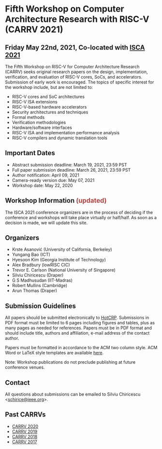 # Fifth Workshop on Computer Architecture Research with RISC-V (CARRV 2021)

## Friday May 22nd, 2021, Co-located with [ISCA 2021](https://iscaconf.org/isca2021/)

The Fifth Workshop on RISC-V for Computer Architecture Research (CARRV) seeks original
research papers on the design, implementation, verification, and evaluation of RISC-V cores,
SoCs, and accelerators. Submission of early work is encouraged. The topics of specific
interest for the workshop include, but are not limited to:

* RISC-V cores and SoC architectures
* RISC-V ISA extensions
* RISC-V-based hardware accelerators
* Security architectures and techniques
* Formal methods
* Verification methodologies
* Hardware/software interfaces
* RISC-V ISA and implementation performance analysis
* RISC-V compilers and dynamic translation tools


## Important Dates

* Abstract submission deadline: March 19, 2021, 23:59 PST
* Full paper submission deadline: March 26, 2021, 23:59 PST
* Author notification: April 09, 2021
* Camera-ready version due: May 07, 2021
* Workshop date: May 22, 2020

## Workshop Information <span style="color:#a94442">(updated)</span>

The ISCA 2021 conference organizers are in the process of deciding if the conference and
workshops will take place virtually or half/half. As soon as a decision is made, we will
update this site.

## Organizers

* Krste Asanović (University of California, Berkeley)
* Yungang Bao (ICT)
* Hyesoon Kim (Georgia Institute of Technology)
* Alex Bradbury (lowRISC CIC)
* Trevor E. Carlson (National University of Singapore)
* Silviu Chiricescu (Draper)
* G S Madhusudan (IIT-Madras)
* Robert Mullins (Cambridge)
* Arun Thomas (Draper)

## Submission Guidelines

All papers should be submitted electronically to
[HotCRP](https://carrv2021.hotcrp.com). Submissions
in PDF format must be limited to 6 pages including figures and tables,
plus as many pages as needed for references. Papers must be in PDF
format and should include title, authors and affiliation, e-mail
address of the contact author.

Papers must be formatted in accordance to the ACM two column
style. ACM Word or LaTeX style templates are available
[here](http://www.acm.org/publications/proceedings-template).

Note: Workshop publications do not preclude publishing at future
conference venues.

## Contact

All questions about submissions can be emailed to Silviu Chiricescu
<<schirice@ieee.org>>.

## Past CARRVs

* [CARRV 2020](https://carrv.github.io/2020/)
* [CARRV 2019](https://carrv.github.io/2019/)
* [CARRV 2018](https://carrv.github.io/2018/)
* [CARRV 2017](https://carrv.github.io/2017/)
